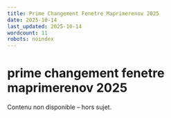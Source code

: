 ```yaml
---
title: Prime Changement Fenetre Maprimerenov 2025
date: 2025-10-14
last_updated: 2025-10-14
wordcount: 11
robots: noindex
---
```


# prime changement fenetre maprimerenov 2025

Contenu non disponible – hors sujet.